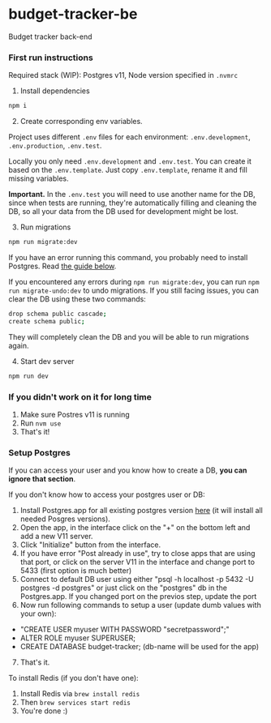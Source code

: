 # budget-tracker-be

Budget tracker back-end

### First run instructions

Required stack (WIP): Postgres v11, Node version specified in `.nvmrc`

1. Install dependencies

```sh
npm i
```

2. Create corresponding env variables.

Project uses different `.env` files for each environment: `.env.development`,
`.env.production`, `.env.test`.

Locally you only need `.env.development` and `.env.test`.
You can create it based on the `.env.template`. Just copy `.env.template`, rename it and fill missing
variables.

**Important.** In the `.env.test` you will need to use another name for the DB,
since when tests are running, they're automatically filling and cleaning the DB,
so all your data from the DB used for development might be lost.

3. Run migrations

```sh
npm run migrate:dev
```

If you have an error running this command, you probably need to install Postgres. Read [the guide below](#setup-postgres).

If you encountered any errors during `npm run migrate:dev`, you can run
`npm run migrate-undo:dev` to undo migrations. If you still facing issues, you
can clear the DB using these two commands:

```sh
drop schema public cascade;
create schema public;
```

They will completely clean the DB and you will be able to run migrations again.

4. Start dev server

```sh
npm run dev
```

### If you didn't work on it for long time

1. Make sure Postres v11 is running
2. Run `nvm use`
3. That's it!

### Setup Postgres

If you can access your user and you know how to create a DB, **you can ignore that section**.

If you don't know how to access your postgres user or DB:

1. Install Postgres.app for all existing postgres version [here](https://postgresapp.com/downloads.html) (it will install all needed Posgres versions).
2. Open the app, in the interface click on the "+" on the bottom left and add a new V11 server.
3. Click "Initialize" button from the interface.
4. If you have error "Post already in use", try to close apps that are using that port, or click on the server V11 in the interface and change port to 5433 (first option is much better)
5. Connect to default DB user using either "psql -h localhost -p 5432 -U postgres -d postgres" or just click on the "postgres" db in the Postgres.app. If you changed port on the previos step, update the port
6. Now run following commands to setup a user (update dumb values with your own):

- "CREATE USER myuser WITH PASSWORD "secretpassword";"
- ALTER ROLE myuser SUPERUSER;
- CREATE DATABASE budget-tracker; (db-name will be used for the app)

7. That's it.

To install Redis (if you don't have one):

1. Install Redis via `brew install redis`
2. Then `brew services start redis`
3. You're done :)
